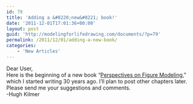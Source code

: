 ```yaml
---
id: 79
title: 'Adding a &#8220;new&#8221; book!'
date: '2011-12-01T17:01:36+00:00'
layout: post
guid: 'http://modelingforlifedrawing.com/documents/?p=79'
permalink: /2011/12/01/adding-a-new-book/
categories:
    - 'New Articles'
---
```


Dear User,  
Here is the beginning of a new book “[Perspectives on Figure Modeling](http://modelingforlifedrawing.com/documents/category/perspectives-on-figure-modeling/ "Perspectives on Figure Modeling"),” which I started writing 30 years ago. I’ll plan to post other chapters later. Please send me your suggestions and comments.  
-Hugh Kilmer